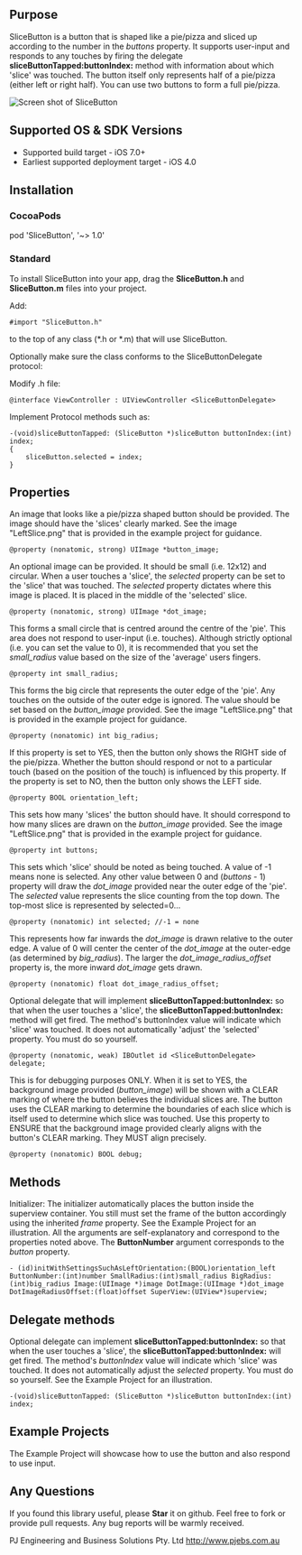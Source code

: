 Purpose
--------------

SliceButton is a button that is shaped like a pie/pizza and sliced up
according to the number in the *buttons* property. It supports user-input and responds
to any touches by firing the delegate **sliceButtonTapped:buttonIndex:** method
with information about which 'slice' was touched.
The button itself only represents half of a pie/pizza (either left or right half).
You can use two buttons to form a full pie/pizza.

![Screen shot of SliceButton](https://raw.github.com/pjebs/SliceButton/master/screenshot.png)

Supported OS & SDK Versions
-----------------------------

* Supported build target - iOS 7.0+ 
* Earliest supported deployment target - iOS 4.0 


Installation
--------------

### CocoaPods

pod 'SliceButton', '~> 1.0'

### Standard

To install SliceButton into your app, drag the **SliceButton.h** and **SliceButton.m** files into your project.

Add:
```
#import "SliceButton.h"
```
to the top of any class (*.h or *.m) that will use SliceButton.

Optionally make sure the class conforms to the SliceButtonDelegate protocol:

Modify .h file:

	@interface ViewController : UIViewController <SliceButtonDelegate>

Implement Protocol methods such as:

``` 
-(void)sliceButtonTapped: (SliceButton *)sliceButton buttonIndex:(int) index;
{
    sliceButton.selected = index;
}
```

Properties
--------------

An image that looks like a pie/pizza shaped button should be provided. The image
should have the 'slices' clearly marked. See the image "LeftSlice.png" that
is provided in the example project for guidance.

    @property (nonatomic, strong) UIImage *button_image;

An optional image can be provided. It should be small (i.e. 12x12) and circular.
When a user touches a 'slice', the *selected* property can be set to the 'slice'
that was touched. The *selected* property dictates where this image is placed. It is
placed in the middle of the 'selected' slice.

    @property (nonatomic, strong) UIImage *dot_image;

This forms a small circle that is centred around the centre of the 'pie'. This area
does not respond to user-input (i.e. touches). Although strictly optional (i.e. you
can set the value to 0), it is recommended that you set the *small_radius* value
based on the size of the 'average' users fingers.

    @property int small_radius;

This forms the big circle that represents the outer edge of the 'pie'. Any touches
on the outside of the outer edge is ignored. The value should be set based on the
*button_image* provided. See the image "LeftSlice.png" that is provided in
the example project for guidance.

    @property (nonatomic) int big_radius;

If this property is set to YES, then the button only shows the RIGHT side of the
pie/pizza. Whether the button should respond or not to a particular touch (based on
the position of the touch) is influenced by this property. If the property is set to
NO, then the button only shows the LEFT side.

    @property BOOL orientation_left;


This sets how many 'slices' the button should have. It should correspond to how many
slices are drawn on the *button_image* provided. See the image "LeftSlice.png"
that is provided in the example project for guidance.

    @property int buttons;

This sets which 'slice' should be noted as being touched. A value of -1 means none
is selected. Any other value between 0 and (*buttons* - 1) property will draw
the *dot_image* provided near the outer edge of the 'pie'. The *selected* value
represents the slice counting from the top down. The top-most slice is represented
by selected=0...

    @property (nonatomic) int selected; //-1 = none

This represents how far inwards the *dot_image* is drawn relative to the outer edge. A value of 0 will center the center of the *dot_image* at the outer-edge (as determined by
*big_radius*). The larger the *dot_image_radius_offset* property is, the more inward *dot_image* gets drawn.

    @property (nonatomic) float dot_image_radius_offset;

Optional delegate that will implement **sliceButtonTapped:buttonIndex:** so that
when the user touches a 'slice', the **sliceButtonTapped:buttonIndex:** method will
get fired. The method's buttonIndex value will indicate which 'slice' was touched.
It does not automatically 'adjust' the 'selected' property. You must do so yourself.

    @property (nonatomic, weak) IBOutlet id <SliceButtonDelegate> delegate;

This is for debugging purposes ONLY. When it is set to YES, the background image
provided (*button_image*) will be shown with a CLEAR marking of where the button
believes the individual slices are. The button uses the CLEAR marking to determine
the boundaries of each slice which is itself used to determine which slice was
touched. Use this property to ENSURE that the background image provided clearly
aligns with the button's CLEAR marking. They MUST align precisely.

    @property (nonatomic) BOOL debug;

Methods
--------------

Initializer: The initializer automatically places the button inside the superview
container. You still must set the frame of the button accordingly using the inherited
*frame* property. See the Example Project for an illustration. All the arguments are
self-explanatory and correspond to the properties noted above. The **ButtonNumber**
argument corresponds to the *button* property.


```
- (id)initWithSettingsSuchAsLeftOrientation:(BOOL)orientation_left ButtonNumber:(int)number SmallRadius:(int)small_radius BigRadius:(int)big_radius Image:(UIImage *)image DotImage:(UIImage *)dot_image DotImageRadiusOffset:(float)offset SuperView:(UIView*)superview;
```


Delegate methods
---------------

Optional delegate can implement **sliceButtonTapped:buttonIndex:** so that
when the user touches a 'slice', the **sliceButtonTapped:buttonIndex:** will get
fired. The method's *buttonIndex* value will indicate which 'slice' was touched.
It does not automatically adjust the *selected* property. You must do so yourself.
See the Example Project for an illustration.

    -(void)sliceButtonTapped: (SliceButton *)sliceButton buttonIndex:(int) index;


Example Projects
---------------

The Example Project will showcase how to use the button and also respond to use input.


Any Questions
---------------

If you found this library useful, please **Star** it on github. Feel free to fork or provide pull requests. Any bug reports will be warmly received.

PJ Engineering and Business Solutions Pty. Ltd
http://www.pjebs.com.au

